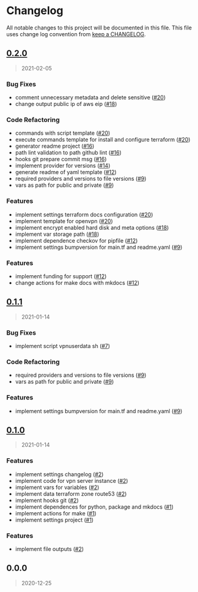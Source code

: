 # Changelog

All notable changes to this project will be documented in this file. This file uses change log convention from [keep a CHANGELOG](http://keepachangelog.com/en/0.3.0/).


<a name="0.2.0"></a>
## [0.2.0](https://github.com/hadenlabs/terraform-aws-openvpn/compare/0.1.1...0.2.0)

> 2021-02-05

### Bug Fixes

* comment unnecessary metadata and delete sensitive ([#20](https://github.com/hadenlabs/terraform-aws-openvpn/issues/20))
* change output public ip of aws eip ([#18](https://github.com/hadenlabs/terraform-aws-openvpn/issues/18))

### Code Refactoring

* commands with script template ([#20](https://github.com/hadenlabs/terraform-aws-openvpn/issues/20))
* execute commands template for install and configure terraform ([#20](https://github.com/hadenlabs/terraform-aws-openvpn/issues/20))
* generator readme project ([#16](https://github.com/hadenlabs/terraform-aws-openvpn/issues/16))
* path lint validation to path github lint ([#16](https://github.com/hadenlabs/terraform-aws-openvpn/issues/16))
* hooks git prepare commit msg ([#16](https://github.com/hadenlabs/terraform-aws-openvpn/issues/16))
* implement provider for versions ([#14](https://github.com/hadenlabs/terraform-aws-openvpn/issues/14))
* generate readme of yaml template ([#12](https://github.com/hadenlabs/terraform-aws-openvpn/issues/12))
* required providers and versions to file versions ([#9](https://github.com/hadenlabs/terraform-aws-openvpn/issues/9))
* vars as path for public and private ([#9](https://github.com/hadenlabs/terraform-aws-openvpn/issues/9))

### Features

* implement settings terraform docs configuration ([#20](https://github.com/hadenlabs/terraform-aws-openvpn/issues/20))
* implement template for openvpn ([#20](https://github.com/hadenlabs/terraform-aws-openvpn/issues/20))
* implement encrypt enabled hard disk and meta options ([#18](https://github.com/hadenlabs/terraform-aws-openvpn/issues/18))
* implement var storage path ([#18](https://github.com/hadenlabs/terraform-aws-openvpn/issues/18))
* implement dependence checkov for pipfile ([#12](https://github.com/hadenlabs/terraform-aws-openvpn/issues/12))
* implement settings bumpversion for main.tf and readme.yaml ([#9](https://github.com/hadenlabs/terraform-aws-openvpn/issues/9))

### Features

* implement funding for support ([#12](https://github.com/hadenlabs/terraform-aws-openvpn/issues/12))
* change actions for make docs with mkdocs ([#12](https://github.com/hadenlabs/terraform-aws-openvpn/issues/12))


<a name="0.1.1"></a>
## [0.1.1](https://github.com/hadenlabs/terraform-aws-openvpn/compare/0.1.0...0.1.1)

> 2021-01-14

### Bug Fixes

* implement script vpnuserdata sh ([#7](https://github.com/hadenlabs/terraform-aws-openvpn/issues/7))

### Code Refactoring

* required providers and versions to file versions ([#9](https://github.com/hadenlabs/terraform-aws-openvpn/issues/9))
* vars as path for public and private ([#9](https://github.com/hadenlabs/terraform-aws-openvpn/issues/9))

### Features

* implement settings bumpversion for main.tf and readme.yaml ([#9](https://github.com/hadenlabs/terraform-aws-openvpn/issues/9))


<a name="0.1.0"></a>
## [0.1.0](https://github.com/hadenlabs/terraform-aws-openvpn/compare/0.0.0...0.1.0)

> 2021-01-14

### Features

* implement settings changelog ([#2](https://github.com/hadenlabs/terraform-aws-openvpn/issues/2))
* implement code for vpn server instance ([#2](https://github.com/hadenlabs/terraform-aws-openvpn/issues/2))
* implement vars for variables ([#2](https://github.com/hadenlabs/terraform-aws-openvpn/issues/2))
* implement data terraform zone route53 ([#2](https://github.com/hadenlabs/terraform-aws-openvpn/issues/2))
* implement hooks git ([#2](https://github.com/hadenlabs/terraform-aws-openvpn/issues/2))
* implement dependences for python, package and mkdocs ([#1](https://github.com/hadenlabs/terraform-aws-openvpn/issues/1))
* implement actions for make ([#1](https://github.com/hadenlabs/terraform-aws-openvpn/issues/1))
* implement settings project ([#1](https://github.com/hadenlabs/terraform-aws-openvpn/issues/1))

### Features

* implement file outputs ([#2](https://github.com/hadenlabs/terraform-aws-openvpn/issues/2))


<a name="0.0.0"></a>
## 0.0.0

> 2020-12-25

